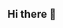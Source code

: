 ## Hi there 👋

<!--
🚀Forget best practices, we’re about next practices🙈🙊🙉🚀 always being empowered. Boring??🤣No way José🔥🔥🔥 the only “ing” i’m doing is 💪💪hustling💪💪, always💸💸 grinding 💸 on my way to the top🌪️🌪️🌪️. we don’t play by the 🙅‍♀️🙅rules 🙅‍♀️🙅 instead we’re just keeping it ✨REAL ✨💡✨ we’re experts in being 💥authentic 💥#InfluencerGoals💯🤫💯🤫💯💯💯💯  think outside the box📦 ? We don’t even SEE the box 😂😂😎 only trying to get the ball ⚽rollin’ so we can synergize🤪 👯and dive ⬇️ deeper🤯 🕳️🕳️ the error codes ❌❌❌❌ won’t hold me down 🌈😱🤪 pivoting to being agile AF 🤭😭 Because in a 🌎🌎world🌎🌎 that takes itself way too seriously 🙄🙄, a little ABSURDITY🌈 is the ultimate power move 💪💸💪💸💪
-->
